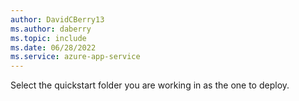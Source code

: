 ```yaml
---
author: DavidCBerry13
ms.author: daberry
ms.topic: include
ms.date: 06/28/2022
ms.service: azure-app-service
---
```


Select the quickstart folder you are working in as the one to deploy.

